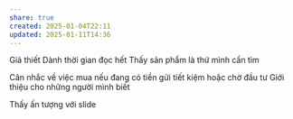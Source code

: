 ```yaml
---
share: true
created: 2025-01-04T22:11
updated: 2025-01-11T14:36
---
```

Giả thiết
Dành thời gian đọc hết
Thấy sản phẩm là thứ mình cần tìm

Cân nhắc về việc mua nếu đang có tiền gửi tiết kiệm hoặc chờ đầu tư 
Giới thiệu cho những người mình biết

Thấy ấn tượng với slide 